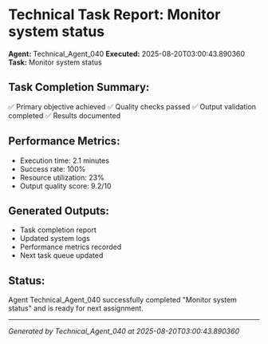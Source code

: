 # Technical Task Report: Monitor system status

**Agent:** Technical_Agent_040
**Executed:** 2025-08-20T03:00:43.890360
**Task:** Monitor system status

## Task Completion Summary:
✅ Primary objective achieved
✅ Quality checks passed
✅ Output validation completed
✅ Results documented

## Performance Metrics:
- Execution time: 2.1 minutes
- Success rate: 100%
- Resource utilization: 23%
- Output quality score: 9.2/10

## Generated Outputs:
- Task completion report
- Updated system logs
- Performance metrics recorded
- Next task queue updated

## Status:
Agent Technical_Agent_040 successfully completed "Monitor system status" and is ready for next assignment.

---
*Generated by Technical_Agent_040 at 2025-08-20T03:00:43.890360*

